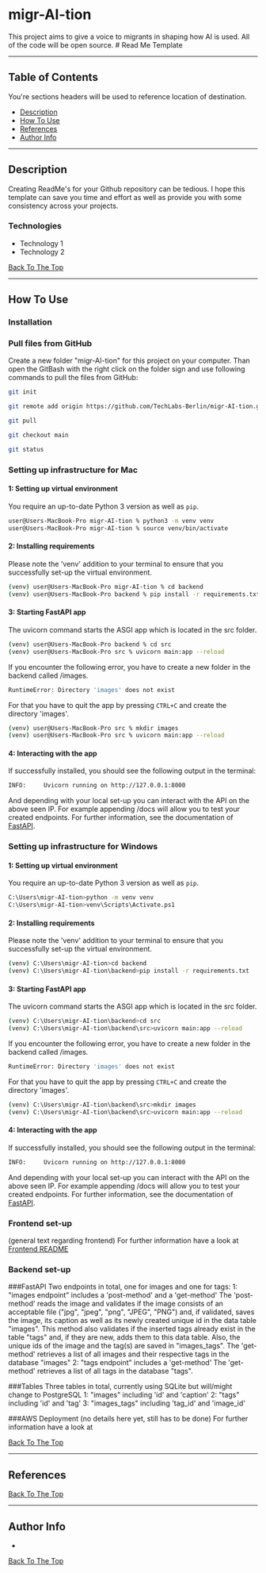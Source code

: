 # migr-AI-tion

This project aims to give a voice to migrants in shaping how AI is used. All of the code will be open source.   # Read Me Template

---

## Table of Contents
You're sections headers will be used to reference location of destination.

- [Description](#description)
- [How To Use](#how-to-use)
- [References](#references)
- [Author Info](#author-info)

---

## Description

Creating ReadMe's for your Github repository can be tedious.  I hope this template can save you time and effort as well as provide you with some consistency across your projects.

### Technologies

- Technology 1
- Technology 2

[Back To The Top](#read-me-template)

---

## How To Use

### Installation

### Pull files from GitHub
Create a new folder "migr-AI-tion" for this project on your computer.
Than open the GitBash with the right click on the folder sign and use following commands to pull the files from GitHub:

```bash
git init
```
```bash
git remote add origin https://github.com/TechLabs-Berlin/migr-AI-tion.git
```
```bash
git pull
```
```bash
git checkout main
```
```bash
git status
```

### Setting up infrastructure for Mac

#### 1: Setting up virtual environment 
You require an up-to-date Python 3 version as well as `pip`. 
```bash
user@Users-MacBook-Pro migr-AI-tion % python3 -m venv venv
user@Users-MacBook-Pro migr-AI-tion % source venv/bin/activate
```


#### 2: Installing requirements
Please note the 'venv' addition to your terminal to ensure that you successfully set-up the virtual environment. 
```bash
(venv) user@Users-MacBook-Pro migr-AI-tion % cd backend
(venv) user@Users-MacBook-Pro backend % pip install -r requirements.txt
```


#### 3: Starting FastAPI app
The uvicorn command starts the ASGI app which is located in the src folder. 
```bash
(venv) user@Users-MacBook-Pro backend % cd src
(venv) user@Users-MacBook-Pro src % uvicorn main:app --reload
```
If you encounter the following error, you have to create a new folder in the backend called /images. 
```bash
RuntimeError: Directory 'images' does not exist
```
For that you have to quit the app by pressing `CTRL+C` and create the directory 'images'. 
```bash
(venv) user@Users-MacBook-Pro src % mkdir images
(venv) user@Users-MacBook-Pro src % uvicorn main:app --reload
```

#### 4: Interacting with the app 
If successfully installed, you should see the following output in the terminal: 
```bash
INFO:     Uvicorn running on http://127.0.0.1:8000 
```
And depending with your local set-up you can interact with the API on the above seen IP. For example appending /docs will allow you to test your created endpoints. For further information, see the documentation of [FastAPI](https://fastapi.tiangolo.com/). 

### Setting up infrastructure for Windows

#### 1: Setting up virtual environment 
You require an up-to-date Python 3 version as well as `pip`. 
```bash
C:\Users\migr-AI-tion>python -m venv venv
C:\Users\migr-AI-tion>venv\Scripts\Activate.ps1
```

#### 2: Installing requirements
Please note the 'venv' addition to your terminal to ensure that you successfully set-up the virtual environment. 
```bash
(venv) C:\Users\migr-AI-tion>cd backend
(venv) C:\Users\migr-AI-tion\backend>pip install -r requirements.txt
```

#### 3: Starting FastAPI app
The uvicorn command starts the ASGI app which is located in the src folder. 
```bash
(venv) C:\Users\migr-AI-tion\backend>cd src
(venv) C:\Users\migr-AI-tion\backend\src>uvicorn main:app --reload
```
If you encounter the following error, you have to create a new folder in the backend called /images. 
```bash
RuntimeError: Directory 'images' does not exist
```
For that you have to quit the app by pressing `CTRL+C` and create the directory 'images'. 
```bash
(venv) C:\Users\migr-AI-tion\backend\src>mkdir images
(venv) C:\Users\migr-AI-tion\backend\src>uvicorn main:app --reload
```

#### 4: Interacting with the app 
If successfully installed, you should see the following output in the terminal: 
```bash
INFO:     Uvicorn running on http://127.0.0.1:8000 
```
And depending with your local set-up you can interact with the API on the above seen IP. For example appending /docs will allow you to test your created endpoints. For further information, see the documentation of [FastAPI](https://fastapi.tiangolo.com/).

### Frontend set-up
(general text regarding frontend)
For further information have a look at
[Frontend README](#frontend/README.md)




### Backend set-up
###FastAPI
Two endpoints in total, one for images and one for tags:
1: "images endpoint" includes a 'post-method' and a 'get-method'
The 'post-method' reads the image and validates if the image consists of an acceptable file ("jpg", "jpeg", "png", "JPEG", "PNG") and, if validated, saves the image, its caption as well as its newly created unique id in the data table "images". This method also validates if the inserted tags already exist in the table "tags" and, if they are new, adds them to this data table. Also, the unique ids of the image and the tag(s) are saved in "images_tags".
The 'get-method' retrieves a list of all images and their respective tags in the database "images"
2: "tags endpoint" includes a 'get-method'
The 'get-method' retrieves a list of all tags in the database "tags".

###Tables
Three tables in total, currently using SQLite but will/might change to PostgreSQL
1: "images" including 'id' and 'caption'
2: "tags" including 'id' and 'tag'
3: "images_tags" including 'tag_id' and 'image_id'


###AWS Deployment
(no details here yet, still has to be done)
For further information have a look at






[Back To The Top](#read-me-template)

---

## References
[Back To The Top](#read-me-template)

---

## Author Info

- 

[Back To The Top](#read-me-template)